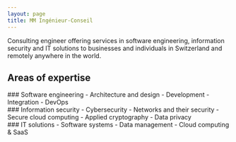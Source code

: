```yaml
---
layout: page
title: MM Ingénieur-Conseil
---
```

    
Consulting engineer offering services in software engineering, information security and IT solutions to businesses and
individuals in Switzerland and remotely anywhere in the world.

## Areas of expertise

<div class="tricolumns">

<div class="tricolumn" markdown="1">
### Software engineering
- Architecture and design
- Development
- Integration
- DevOps
</div>

<div class="tricolumn" markdown="1">
### Information security
- Cybersecurity
- Networks and their security
- Secure cloud computing
- Applied cryptography
- Data privacy
</div>

<div class="tricolumn" markdown="1">
### IT solutions
- Software systems
- Data management 
- Cloud computing & SaaS
</div>

</div>
